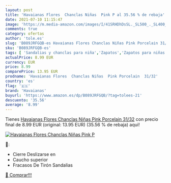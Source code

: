 ```yaml
---
layout: post
title: 'Havaianas Flores  Chanclas Niñas  Pink P al 35.56 % de rebaja'
date: 2021-07-10 11:15:47
image: 'https://m.media-amazon.com/images/I/41SRHDhDsSL._SL500_._SL400_.jpg'
comments: true
category: ofertas
author: 'tole.es'
slug: 'B089JRFGQB-es Havaianas Flores Chanclas Niñas Pink Porcelain 31/32'
sku: 'B089JRFGQB-es'
tags: [ 'Sandalias y chanclas para niña','Zapatos','Zapatos para niñas pequeñas','Zapatos y complementos','chanclas','havaianas', ]
actualPrice: 8.99 EUR
currency: EUR
price: 8.99
comparePrice: 13.95 EUR
prodname: 'Havaianas Flores  Chanclas Niñas  Pink Porcelain  31/32'
country: 'es'
flag: '🇪🇸'
brand: 'Havaianas'
buyurl: 'https://www.amazon.es/dp/B089JRFGQB/?tag=tolees-21'
descuento: '35.56'
average: '8.99'
---
```


Tienes [Havaianas Flores  Chanclas Niñas  Pink Porcelain  31/32](https://www.amazon.es/dp/B089JRFGQB/?tag=tolees-21) con precio final de  8.99 EUR (original: 13.95 EUR) (35.56 %  de rebaja) aqui!

[![Havaianas Flores  Chanclas Niñas  Pink P](https://m.media-amazon.com/images/I/41SRHDhDsSL._SL500_._SL400_.jpg)](https://www.amazon.es/dp/B089JRFGQB/?tag=tolees-21)

🔎:

- Cierre Deslizarse en
- Caucho superior
- Fracasos De Tirón Sandalias

[🛒 Comprar!!!](https://www.amazon.es/dp/B089JRFGQB/?tag=tolees-21)
